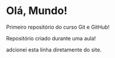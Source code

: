 # Olá, Mundo!
 Primeiro repositório do curso Git e GitHub!

 Repositório criado durante uma aula!

 adcionei esta linha diretamente do site.
